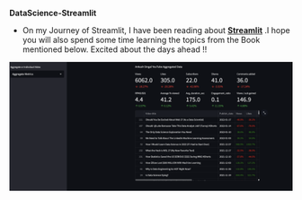
**DataScience-Streamlit**
- On my Journey of Streamlit, I have been reading about [**Streamlit**](https://docs.streamlit.io/library/get-started) .I hope you will also spend some time learning the topics from the Book mentioned below. Excited about the days ahead !!

![Image](https://github.com/andysingal/DataScience-Streamlit/blob/main/Screen%20Shot%202023-04-08%20at%204.36.00%20PM.png)

